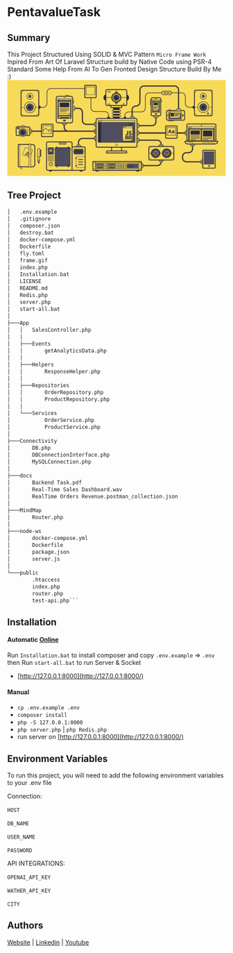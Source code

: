 # PentavalueTask
## Summary
This Project Structured Using SOLID & MVC Pattern
``Micro Frame Work`` Inpired From Art Of Laravel Structure build by Native Code using PSR-4 Standard Some Help From AI To Gen Fronted Design Structure Build By Me :)
![](frame.gif)


## Tree Project
```
│   .env.example
│   .gitignore
│   composer.json
│   destroy.bat
│   docker-compose.yml
│   Dockerfile
│   fly.toml
│   frame.gif
│   index.php
│   Installation.bat
│   LICENSE
│   README.md
│   Redis.php
│   server.php
│   start-all.bat
│
├───App
│   │   SalesController.php
│   │
│   ├───Events
│   │       getAnalyticsData.php
│   │
│   ├───Helpers
│   │       ResponseHelper.php
│   │
│   ├───Repositories
│   │       OrderRepository.php
│   │       ProductRepository.php
│   │
│   └───Services
│           OrderService.php
│           ProductService.php
│
├───Connectivity
│       DB.php
│       DBConnectionInterface.php
│       MySQLConnection.php
│
├───docs
│       Backend Task.pdf
│       Real-Time Sales Dashboard.wav
│       RealTime Orders Revenue.postman_collection.json
│
├───MindMap
│       Router.php
│
├───node-ws
│       docker-compose.yml
│       Dockerfile
│       package.json
│       server.js
│
└───public
        .htaccess
        index.php
        router.php
        test-api.php```

```

## Installation
#### Automatic [Online](https://pentavaluetask-production.up.railway.app/index.php)
Run `Installation.bat` to install composer and copy `.env.example` => `.env`  then Run `start-all.bat` to run Server & Socket
- [http://127.0.0.1:8000](http://127.0.0.1:8000/)

#### Manual
- `cp .env.example .env`
- `composer install`
- `php -S 127.0.0.1:8000`
- `php server.php` | `php Redis.php`
- run server on [http://127.0.0.1:8000](http://127.0.0.1:8000/)
## Environment Variables

To run this project, you will need to add the following environment variables to your .env file

Connection:

`HOST`

`DB_NAME`

`USER_NAME`

`PASSWORD`

API INTEGRATIONS:

`OPENAI_API_KEY`

`WATHER_API_KEY`

`CITY`


## Authors

[Website](https://www.coder79.me/)
| [Linkedin](https://www.linkedin.com/in/devahmedsaeed/)
| [Youtube](https://www.youtube.com/AhmedSaeedcoder79/)

